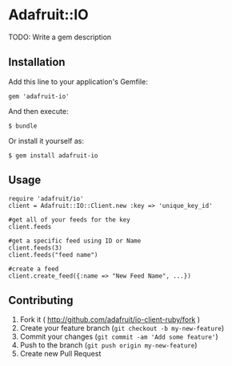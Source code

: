 # Adafruit::IO

TODO: Write a gem description

## Installation

Add this line to your application's Gemfile:

    gem 'adafruit-io'

And then execute:

    $ bundle

Or install it yourself as:

    $ gem install adafruit-io

## Usage

    require 'adafruit/io'
    client = Adafruit::IO::Client.new :key => 'unique_key_id'

    #get all of your feeds for the key
    client.feeds

    #get a specific feed using ID or Name
    client.feeds(3)
    client.feeds("feed name")

    #create a feed
    client.create_feed({:name => "New Feed Name", ...})

## Contributing

1. Fork it ( http://github.com/adafruit/io-client-ruby/fork )
2. Create your feature branch (`git checkout -b my-new-feature`)
3. Commit your changes (`git commit -am 'Add some feature'`)
4. Push to the branch (`git push origin my-new-feature`)
5. Create new Pull Request